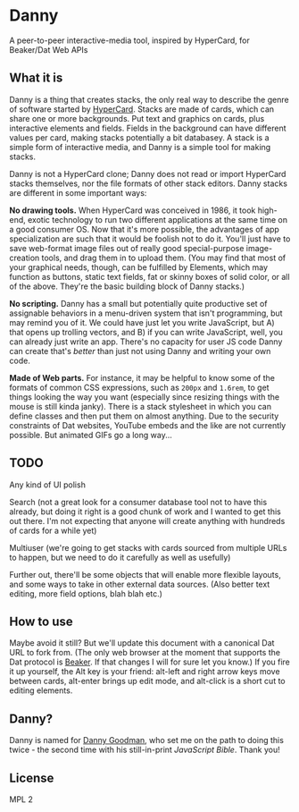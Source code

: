 # Danny
A peer-to-peer interactive-media tool, inspired by HyperCard, for Beaker/Dat Web APIs

## What it is
Danny is a thing that creates stacks, the only real way to describe the genre of software started by [HyperCard](https://hypercard.org/). Stacks are made of cards, which can share one or more backgrounds. Put text and graphics on cards, plus interactive elements and fields. Fields in the background can have different values per card, making stacks potentially a bit databasey. A stack is a simple form of interactive media, and Danny is a simple tool for making stacks.

Danny is not a HyperCard clone; Danny does not read or import HyperCard stacks themselves, nor the file formats of other stack editors. Danny stacks are different in some important ways:

**No drawing tools.** When HyperCard was conceived in 1986, it took high-end, exotic technology to run two different applications at the same time on a good consumer OS. Now that it's more possible, the advantages of app specialization are such that it would be foolish not to do it. You'll just have to save web-format image files out of really good special-purpose image-creation tools, and drag them in to upload them. (You may find that most of your graphical needs, though, can be fulfilled by Elements, which may function as buttons, static text fields, fat or skinny boxes of solid color, or all of the above. They're the basic building block of Danny stacks.)

**No scripting.** Danny has a small but potentially quite productive set of assignable behaviors in a menu-driven system that isn't programming, but may remind you of it. We could have just let you write JavaScript, but A) that opens up trolling vectors, and B) if you can write JavaScript, well, you can already just write an app. There's no capacity for user JS code Danny can create that's *better* than just not using Danny and writing your own code.

**Made of Web parts.** For instance, it may be helpful to know some of the formats of common CSS expressions, such as `200px` and `1.6rem`, to get things looking the way you want (especially since resizing things with the mouse is still kinda janky). There is a stack stylesheet in which you can define classes and then put them on almost anything. Due to the security constraints of Dat websites, YouTube embeds and the like are not currently possible. But animated GIFs go a long way...

## TODO
Any kind of UI polish

Search (not a great look for a consumer database tool not to have this already, but doing it right is a good chunk of work and I wanted to get this out there. I'm not expecting that anyone will create anything with hundreds of cards for a while yet)

Multiuser (we're going to get stacks with cards sourced from multiple URLs to happen, but we need to do it carefully as well as usefully)

Further out, there'll be some objects that will enable more flexible layouts, and some ways to take in other external data sources. (Also better text editing, more field options, blah blah etc.)

## How to use
Maybe avoid it still? But we'll update this document with a canonical Dat URL to fork from. (The only web browser at the moment that supports the Dat protocol is [Beaker](https://beakerbrowser.com/). If that changes I will for sure let you know.) If you fire it up yourself, the Alt key is your friend: alt-left and right arrow keys move between cards, alt-enter brings up edit mode, and alt-click is a short cut to editing elements.

## Danny?
Danny is named for [Danny Goodman](https://dannyg.com/), who set me on the path to doing this twice - the second time with his still-in-print *JavaScript Bible*. Thank you!

## License
MPL 2
